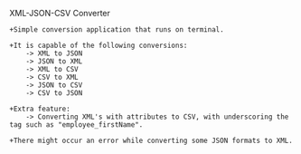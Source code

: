 XML-JSON-CSV Converter

    +Simple conversion application that runs on terminal.
    
    +It is capable of the following conversions:
        -> XML to JSON
        -> JSON to XML
        -> XML to CSV
        -> CSV to XML
        -> JSON to CSV
        -> CSV to JSON

    +Extra feature:
        -> Converting XML's with attributes to CSV, with underscoring the tag such as "employee_firstName".

    +There might occur an error while converting some JSON formats to XML.
